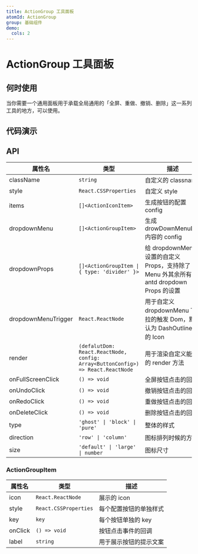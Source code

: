 ```yaml
---
title: ActionGroup 工具面板
atomId: ActionGroup
group: 基础组件
demo:
  cols: 2
---
```


# ActionGroup 工具面板

## 何时使用

当你需要一个通用面板用于承载全局通用的「全屏、重做、撤销、删除」这一系列工具的地方，可以使用。

## 代码演示

<code src="./demos/basic.tsx" ></code>
<code src="./demos/config.tsx" ></code>
<code src="./demos/dropMenu.tsx" ></code>
<code src="./demos/type.tsx" ></code>
<code src="./demos/custom.tsx" ></code>
<code src="./demos/withPanel.tsx" iframe></code>

## API

| 属性名              | 类型                                                                            | 描述                                                                                    |
| ------------------- | ------------------------------------------------------------------------------- | --------------------------------------------------------------------------------------- |
| className           | `string`                                                                        | 自定义的 classname                                                                      |
| style               | `React.CSSProperties`                                                           | 自定义 style                                                                            |
| items               | `[]<ActionIconItem>`                                                            | 生成按钮的配置 config                                                                   |
| dropdownMenu        | `[]<ActionGroupItem>`                                                           | 生成 drowDownMenuList 内容的 config                                                     |
| dropdownProps       | `[]<ActionGroupItem \| { type: 'divider' }>`                                    | 给 dropdownMenu 设置的自定义 Props，支持除了 Menu 外其余所有 antd dropdown Props 的设置 |
| dropdownMenuTrigger | `React.ReactNode`                                                               | 用于自定义 dropdownMenu 下拉的触发 Dom，默认为 DashOutlined 的 Icon                     |
| render              | `(defalutDom: React.ReactNode, config: Array<ButtonConfig>) => React.ReactNode` | 用于渲染自定义能力的 render 方法                                                        |
| onFullScreenClick   | `() => void`                                                                    | 全屏按钮点击的回调                                                                      |
| onUndoClick         | `() => void`                                                                    | 撤销按钮点击的回调                                                                      |
| onRedoClick         | `() => void`                                                                    | 重做按钮点击的回调                                                                      |
| onDeleteClick       | `() => void`                                                                    | 删除按钮点击的回调                                                                      |
| type                | `'ghost' \| 'block' \| 'pure'`                                                  | 整体的样式                                                                              |
| direction           | `'row' \| 'column'`                                                             | 图标排列时候的方向                                                                      |
| size                | `'default' \| 'large' \| number`                                                | 图标尺寸                                                                                |

### ActionGroupItem

| 属性名  | 类型                  | 描述                   |
| ------- | --------------------- | ---------------------- |
| icon    | `React.ReactNode`     | 展示的 icon            |
| style   | `React.CSSProperties` | 每个配置按钮的单独样式 |
| key     | `key`                 | 每个按钮单独的 key     |
| onClick | `() => void`          | 按钮点击事件的回调     |
| label   | `string`              | 用于展示按钮的提示文案 |
